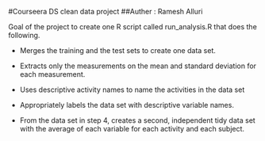 #Courseera DS clean data project
##Auther : Ramesh Alluri

Goal of the project to create one R script called run_analysis.R that does the following.

-   Merges the training and the test sets to create one data set.

-   Extracts only the measurements on the mean and standard deviation for each measurement.

-   Uses descriptive activity names to name the activities in the data set

-   Appropriately labels the data set with descriptive variable names.

-   From the data set in step 4, creates a second, independent tidy data set with the average of each variable for each activity and each subject.


